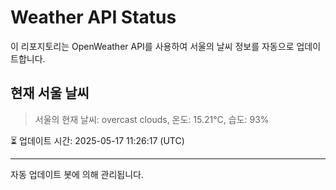 
# Weather API Status

이 리포지토리는 OpenWeather API를 사용하여 서울의 날씨 정보를 자동으로 업데이트합니다.

## 현재 서울 날씨
> 서울의 현재 날씨: overcast clouds, 온도: 15.21°C, 습도: 93%

⏳ 업데이트 시간: 2025-05-17 11:26:17 (UTC)

---
자동 업데이트 봇에 의해 관리됩니다.

